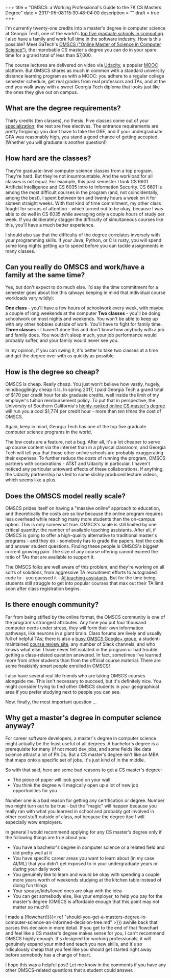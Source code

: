 +++
title = "OMSCS: a Working Professional's Guide to the 7K CS Masters Degree"
date = 2017-05-08T15:30:48-04:00
description = ""
draft = true
+++

I'm currently twenty-one credits into a master's degree in computer science at Georgia Tech, one of the world's [top five graduate schools in computing](http://www.wsj.com/articles/global-colleges-ranked-by-subject-1475029803). I also have a family and work full time in the software industry. How is this possible? Meet GaTech's [OMSCS ("Online Master of Science in Computer Science")](http://www.omscs.gatech.edu), the improbable CS master's degree you can do in your spare time for a grand total of less than $7,000.

The course lectures are delivered on video via [Udacity](https://udacity.com), a popular [MOOC](https://en.wikipedia.org/wiki/Massive_open_online_course) platform. But OMSCS shares as much in common with a standard university distance learning program as with a MOOC: you adhere to a regular college semester schedule, get real grades from real professors and TAs, and at the end you walk away with a sweet Georgia Tech diploma that looks just like the ones they give out on campus.

## What are the degree requirements?

Thirty credits (ten classes), no thesis. Five classes come out of your [specialization](http://www.omscs.gatech.edu/program-info/specializations); the rest are free electives. The entrance requirements are pretty forgiving: you don't have to take the GRE, and if your undergraduate GPA was reasonably high, you stand a good chance of getting accepted. (Whether you will graduate is another question!)

## How hard are the classes?

They're graduate-level computer science classes from a top program. They're hard. But they're not insurmountable. And the workload for all classes is not equal. For example, this past semester I took CS 6601 Artificial Intelligence and CS 6035 Intro to Information Security. CS 6601 is among the most difficult courses in the program (and, not coincidentally, among the best). I spent between ten and twenty hours a week on it for sixteen straight weeks. With that kind of time commitment, my other class fought for scraps of attention - which turned out to be okay, because I was able to do well in CS 6035 while averaging only a couple hours of study per week. If you deliberately stagger the difficulty of simultaneous courses like this, you'll have a much better experience.

I should also say that the difficulty of the degree correlates inversely with your programming skills. If your Java, Python, or C is rusty, you will spend some long nights getting up to speed before you can tackle assignments in many classes.

## Can you really do OMSCS and work/have a family at the same time?

Yes, but don't expect to do much else. I'd say the time commitment for a semester goes about like this (always keeping in mind that individual course workloads vary wildly):

<strong>One class</strong> - you'll have a few hours of schoolwork every week, with maybe a couple of long weekends at the computer
<strong>Two classes</strong> - you'll be doing schoolwork on most nights and weekends. You won't be able to keep up with any other hobbies outside of work. You'll have to fight for family time.
<strong>Three classes</strong> - I haven't done this and don't know how anybody with a job and family does. You wouldn't sleep much, your job performance would probably suffer, and your family would never see you.

In my opinion, if you can swing it, it's better to take two classes at a time and get the degree over with as quickly as possible.

## How is the degree so cheap?

OMSCS is cheap. Really cheap. You just won't believe how vastly, hugely, mindbogglingly cheap it is. In spring 2017, I paid Georgia Tech a grand total of $170 per credit hour for six graduate credits, well inside the limit of my employer's tuition reimbursement policy. To put that in perspective, the University of Southern California's [highly-ranked online CS master's degree](http://www.usnews.com/education/online-education/university-of-southern-california-OCIT0308/computer-information-technology) will run you a cool $1,774 per credit hour - more than *ten times* the cost of OMSCS.

Again, keep in mind, Georgia Tech has one of the top five graduate computer science programs in the world.

The low costs are a feature, not a bug. After all, it's a lot cheaper to serve up course content via the internet than in a physical classroom, and Georgia Tech will tell you that those other online schools are probably exaggerating their expenses. To further reduce the costs of running the program, OMSCS partners with corporations - AT&T and Udacity in particular. I haven't noticed any particular untoward effects of these collaborations. If anything, the Udacity partnership has led to some slickly produced lecture videos, which seems like a plus.

## Does the OMSCS model really scale?

OMSCS prides itself on having a "massive online" approach to education, and theoretically the costs are so low because the online program requires less overhead while reaching many more students than the on-campus option. This is only somewhat true. OMSCS's scale is still limited by one critical quantity: the number of available teaching assistants. After all, if OMSCS is going to offer a high-quality alternative to traditional master's programs - and they do - somebody has to grade the papers, test the code and answer student questions. Finding these people is OMSCS's biggest current growing pain. The size of any course offering cannot exceed the ratio of TAs that are available to support it.

The OMSCS folks are well aware of this problem, and they're working on all sorts of solutions, from aggressive TA recruitment efforts to autograded code to - you guessed it - [AI teaching assistants](http://www.wsj.com/articles/if-your-teacher-sounds-like-a-robot-you-might-be-on-to-something-1462546621). But for the time being, students still struggle to get into popular courses that max out their TA limit soon after class registration begins.

## Is there enough community?

Far from being stifled by the online format, the OMSCS community is one of the program's strongest attributes. Any time you put four thousand computer nerds under stress, they will form their own information pathways, like neurons in a giant brain. Class forums are lively and usually full of helpful TAs; there is also a [busy OMSCS Google+ group](https://plus.google.com/communities/108902554607547634726), a student-maintained [course review site](https://omscentral.com/reviews), any number of Slack channels, and who knows what else. I have never felt isolated in the program or had trouble getting a class-related question answered. In fact, sometimes I've learned more from other students than from the official course material. There are some freakishly smart people enrolled in OMSCS!

I also have several real life friends who are taking OMSCS courses alongside me. This isn't necessary to succeed, but it's definitely nice. You might consider trying to find other OMSCS students in your geographical area if you prefer studying next to people you can see.

Now, finally, the most important question ...

## Why get a master's degree in computer science anyway?

For career software developers, a master's degree in computer science might actually be the least useful of all degrees. A bachelor's degree is a prerequisite for many (if not most) dev jobs, and some fields like data science attract a lot of Ph.Ds. But a CS master's degree isn't like an MBA that maps onto a specific set of jobs. It's just kind of in the middle.

So with that said, here are some bad reasons to get a CS master's degree:

- The piece of paper will look good on your wall
- You think the degree will magically open up a lot of new job opportunities for you

Number one is a bad reason for getting any certification or degree. Number two might turn out to be true - but the "magic" will happen because you really ran with what you learned in school and probably got involved in other cool stuff outside of class, not because the degree itself will especially wow employers.

In general I would recommend applying for any CS master's degree only if the following things are true about you:

- You have a bachelor's degree in computer science or a related field and did pretty well at it
- You have specific career areas you want to learn about (in my case AI/ML) that you didn't get exposed to in your undergraduate years or during your daily work
- You genuinely like to learn and would be okay with spending a couple more years worth of weekends studying at the kitchen table instead of doing fun things
- Your spouse/kids/loved ones are okay with the idea
- You can get somebody else, like your employer, to help you pay for the master's degree (OMSCS is affordable enough that this point may not matter so much!)

I made a [flowchart]({{< ref "should-you-get-a-masters-degree-in-computer-science-an-informed-decision-tree.md" >}}) awhile back that parses this decision in more detail. If you get to the end of that flowchart and feel like a CS master's degree makes sense for you, I can't recommend OMSCS highly enough. It's designed for working professionals, it will genuinely expand your mind and teach you new skills, and it's so ridiculously cheap that you feel like you should get started right away before somebody has a change of heart.

I hope this was a helpful post! Let me know in the comments if you have any other OMSCS-related questions that a student could answer.